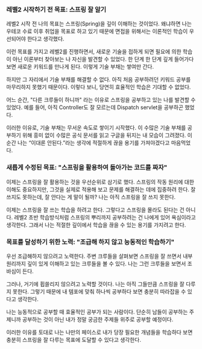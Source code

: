 ### 레벨2 시작하기 전 목표: 스프링 잘 알기

레벨2 시작 전 나의 목표는 스프링(Spring)을 깊이 이해하는 것이었다. 왜냐하면 나는 우테코 수료 이후 취업을 목표로 하고 있기 때문에 면접을 위해서는 이론적인 학습이 우선되어야 한다고 생각했다.

이런 목표를 가지고 레벨2를 진행하면서, 새로운 기술을 접하게 되면 필요에 의한 학습이 아닌 이론부터 찾아보는 나 자신을 발견할 수 있었다. 한 단계 한 단계 깊게 들어가다 보면 새로운 키워드를 만나게 된다. 이렇게 기술 부채는 쌓여만 간다. 

하지만 그 자리에서 기술 부채를 해결할 수 없다. 아직 처음 공부하려던 키워드 공부를 마무리하지 못했기 때문이다. 이렇다 보니, 당연히 효율적인 학습은 기대할 수 없었다. 

어느 순간, "다른 크루들이 하니까" 라는 이유로 스프링을 공부하고 있는 나를 발견할 수 있었다. 예를 들어, 아직 Controller도 잘 모르는데 Dispatch servlet을 공부하곤 했었다.

이러한 이유로, 기술 부채는 무서운 속도로 쌓이기 시작했다. 이 수많은 기술 부채를 공부하기 위해 흥미 없이 수많은 공식 문서를 읽고 구글을 뒤지는 내 모습이 그려졌다. 이 순간 나는 “이대론 안된다.”라는 생각에 적절하게 끊을 용기를 가져야겠다고 마음먹었다.

### 새롭게 수정된 목표: "스프링을 활용하여 돌아가는 코드를 짜자"

이제는 스프링을 잘 활용하는 것을 우선순위로 삼기로 했다. 스프링의 작동 원리에 대한 이해도 중요하지만, 그것을 실제로 적용해 보고 문제를 해결하는 데에 집중하려 한다. 잘 쓰지도 못하는데, 잘 안다는 게 말이 될까? 나는 아직 스프링을 잘 쓰지 못한다. 

이제는 스프링을 잘 쓰는 학습을 하려고 한다. 그렇다고 스프링을 몰라도 된다는 건 아니다. 레벨2 초반 학습방식처럼 스프링의 뿌리까지 공부하려는 건 나에게 있어 욕심이라고 생각한다. 그래서 나는 적절한 깊이에서 학습을 끊을 수 있는 용기를 가지려고 한다.

### 목표를 달성하기 위한 노력: "조급해 하지 않고 능동적인 학습하기"

우선 조급해하지 않으려고 노력한다. 주변 크루들을 살펴보면 스프링을 잘 쓰면서 내부 원리까지 깊이 있게 이해하고 있는 크루들을 볼 수 있다. 나는 그런 크루들을 보면서 조바심이 든다. 

그러나, 거기에 휩쓸리지 않으려고 노력할 것이다. 나는 아직 그들만큼 스프링을 잘 다루지 못한다. 그렇기 때문에 내 템포에 맞춰 하나씩 공부하다 보면 충분히 따라잡을 수 있다고 생각한다.

나는 능동적으로 공부할 때 효율적인 공부가 되는 사람이다. 단순히 남들이 공부하는 주제니까 공부하는 것이 아닌 내가 정말 궁금한 주제들 위주로 공부할 예정이다. 

이러한 이유를 토대로 나는 나만의 페이스로 내가 당장 필요한 개념들을 학습하다 보면 충분히 스프링을 잘 다루는 목표에 도달할 수 있다고 생각한다.
